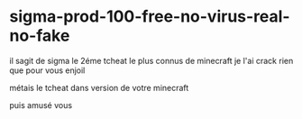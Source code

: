 # sigma-prod-100-free-no-virus-real-no-fake
il sagit de sigma le 2éme tcheat le plus connus de minecraft je l'ai crack rien que pour vous enjoil


métais le tcheat dans version de votre minecraft 

puis amusé vous

